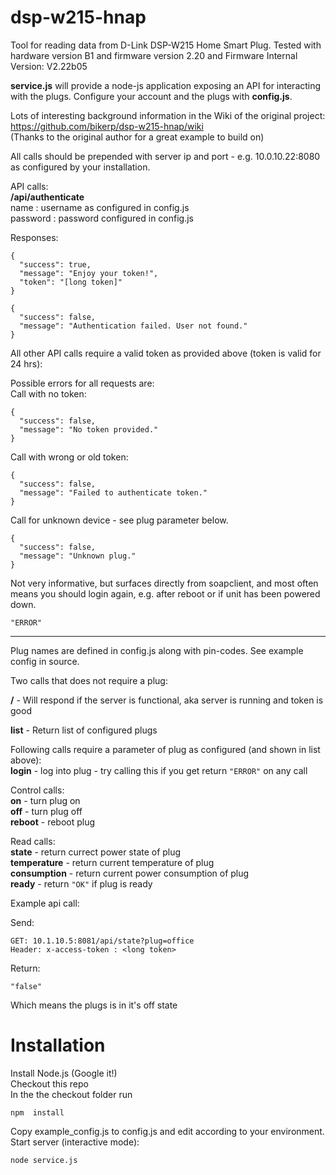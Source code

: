 dsp-w215-hnap
===============
Tool for reading data from D-Link DSP-W215 Home Smart Plug.
Tested with hardware version B1 and firmware version 2.20
and Firmware Internal Version: V2.22b05

<b>service.js</b> will provide a node-js application exposing an API for interacting with the plugs.
Configure your account and the plugs with <b>config.js</b>.

Lots of interesting background information in the Wiki of the original project:  
https://github.com/bikerp/dsp-w215-hnap/wiki  
(Thanks to the original author for a great example to build on)

All calls should be prepended with server ip and port - e.g. 10.0.10.22:8080 as configured by your installation.

API calls:  
**/api/authenticate**  
name : username as configured in config.js  
password : password configured in config.js  

Responses:  
```
{
  "success": true,
  "message": "Enjoy your token!",
  "token": "[long token]"
}
``` 

```
{  
  "success": false,  
  "message": "Authentication failed. User not found."  
}
```
All other API calls require a valid token as provided above (token is valid for 24 hrs):  

Possible errors for all requests are:  
Call with no token:  
```
{
  "success": false,
  "message": "No token provided."
}
```

Call with wrong or old token:
```
{
  "success": false,
  "message": "Failed to authenticate token."
}
```

Call for unknown device - see plug parameter below.
```
{
  "success": false,
  "message": "Unknown plug."
}
```

Not very informative, but surfaces directly from soapclient, and most often means you should login
again, e.g. after reboot or if unit has been powered down.  
```
"ERROR"
```

------------------------------------------------------------------------

Plug names are defined in config.js along with pin-codes. See example config in source.

Two calls that does not require a plug:

**/**  - Will respond if the server is functional, aka server is running and token is good

**list** - Return list of configured plugs

Following calls require a parameter of plug as configured (and shown in list above):  
**login** - log into plug - try calling this if you get return `"ERROR"` on any call

Control calls:  
**on** - turn plug on  
**off** - turn plug off  
**reboot** - reboot plug  

Read calls:  
**state** - return currect power state of plug  
**temperature** - return current temperature of plug  
**consumption** - return current power consumption of plug  
**ready** - return `"OK"` if plug is ready 

Example api call:

Send:  
```
GET: 10.1.10.5:8081/api/state?plug=office
Header: x-access-token : <long token>
```
Return:
```
"false"
```

Which means the plugs is in it's off state

Installation
===============

Install Node.js (Google it!)  
Checkout this repo   
In the the checkout folder run  
```
npm  install
```
Copy example_config.js to config.js and edit according to your environment.  
Start server (interactive mode):  
```
node service.js
```
